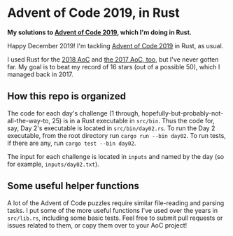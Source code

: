 # Advent of Code 2019, in Rust

**My solutions to [Advent of Code 2019](https://adventofcode.com/2019), which I'm doing in Rust.**

Happy December 2019! I'm tackling [Advent of Code 2019](https://adventofcode.com/2019) in Rust, as usual. 

I used Rust for the [2018 AoC](https://github.com/sts10/advent-of-code-2018) and [the 2017 AoC, too](https://github.com/sts10/advent-of-code-2017), but I've never gotten far. My goal is to beat my record of 16 stars (out of a possible 50), which I managed back in 2017.

## How this repo is organized

The code for each day's challenge (1 through, hopefully-but-probably-not-all-the-way-to, 25) is in a Rust executable in `src/bin`. Thus the code for, say, Day 2's executable is located in `src/bin/day02.rs`. To run the Day 2 executable, from the root directory run `cargo run --bin day02`. To run tests, if there are any, run `cargo test --bin day02`.

The input for each challenge is located in `inputs` and named by the day (so for example, `inputs/day02.txt`).

## Some useful helper functions

A lot of the Advent of Code puzzles require similar file-reading and parsing tasks. I put some of the more useful functions I've used over the years in `src/lib.rs`, including some basic tests. Feel free to submit pull requests or issues related to them, or copy them over to your AoC project!
